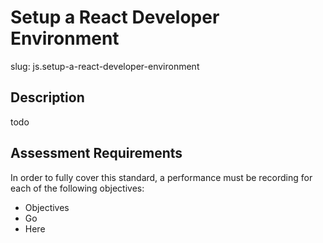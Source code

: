 # Setup a React Developer Environment

slug: js.setup-a-react-developer-environment

## Description
todo

## Assessment Requirements
In order to fully cover this standard, a performance must be recording for each of the following objectives:

- Objectives
- Go
- Here